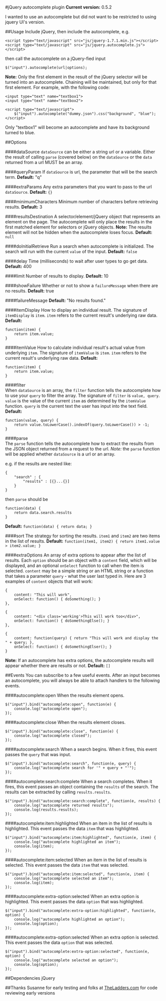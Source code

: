 #jQuery autocomplete plugin
**Current version:** 0.5.2

I wanted to use an autocomplete but did not want to be restricted to using jquery UI's version. 

##Usage
Include jQuery, then include the autocomplete, e.g.

	<script type="text/javascript" src="js/jquery-1.7.1.min.js"></script>
	<script type="text/javascript" src="js/jquery.autocomplete.js"></script>
	
then call the autocomplete on a jQuery-fied input 

	$("input").autocomplete(url|options);
	
**Note:** Only the first element in the result of the jQuery selector will be turned into an autocomplete. Chaining will be maintained, but only for that first element. For example, with the following code:

	<input type="text" name="textbox1">
	<input type="text" name="textbox2">
	
	<script type="text/javascript">
		$("input").autocomplete("dummy.json").css("background", "blue");
	</script>

Only "textbox1" will become an autocomplete and have its background turned to blue.

##Options

####dataSource
`dataSource` can be either a string url or a variable.
Either the result of calling `parse` (covered below) on the `dataSource` or the `data` returned from a url MUST be an array.
            
####queryParam
If `dataSource` is url, the parameter that will be the search term.
**Default:** "q"


####extraParams
Any extra parameters that you want to pass to the url `dataSource`.
**Default:** `{}`


####minimumCharacters
Minimum number of characters before retrieving results.
**Default:** 3
          
          
####resultsDestination
A selector/element/jQuery object that represents an element on the page. The autocomplete will only
place the results in the first matched element for selectors or jQuery objects. **Note:** The 
results element will not be hidden when the autocomplete loses focus.
**Default:** `null`


####doInitialRetrieve
Run a search when autocomplete is initialized. The search will run with the current `value` of the
input.
**Default:** `false`
            
            
####delay
Time (milliseconds) to wait after user types to go get data.
**Default:** 400
            
            
####limit
Number of results to display.
**Default:** 10


####showFailure
Whether or not to show a `failureMessage` when there are no results.
**Default:** true

            
####failureMessage
**Default:** "No results found."
            
            
####itemDisplay
How to display an individual result. The signature of `itemDisplay` is `item`.
`item` refers to the current result's underlying raw data. 
**Default:**

	function(item) {
		return item.value;
	}

            
####itemValue
How to calculate individual result's actual value from underlying `item`.
The signature of `itemValue` is `item`. `item` refers to the current result's underlying raw data.
**Default:**

	function(item) {
		return item.value;
	}

         
####filter   
When `dataSource` is an array, the `filter` function tells the autocomplete how to use your `query` to filter the array.
The signature of `filter` is `value, query`. `value` is the value of the current `item` as determined by the `itemValue` function.
`query` is the current text the user has input into the text field.
**Default:**

	function(value, query) {
		return value.toLowerCase().indexOf(query.toLowerCase()) > -1;
	}

         
####parse   
The `parse` function tells the autocomplete how to extract the results from the JSON object returned from a request to the url.
*Note:* the `parse` function will be applied whether `dataSource` is a url or an array. 

e.g. if the results are nested like:

	{
		"search" : {
			"results" : [{}...{}]
		}
	}

then `parse` should be

	function(data) {
		return data.search.results
	}

**Default:** `function(data) { return data; }`

            
####sort
The strategy for sorting the results. `item1` and `item2` are two items in the list of results.
**Default:** `function(item1, item2) { return item1.value > item2.value; }`


####extraOptions
An array of extra options to appear after the list of results. Each `option` should be an object with a `content` field,
which will be displayed, and an optional `onSelect` function to call when the item is selected. `content` may be a simple
string or an HTML string or a function that takes a parameter `query` - what the user last typed in. Here are 3 
examples of `content` objects that will work:

	{
		content: "This will work",
		onSelect: function() { doSomething(); }
	},
  
	{
		content: "<div class='working'>This will work too</div>",
		onSelect: function() { doSomethingElse(); }
	},
  
	{
		content: function(query) { return "This will work and display the " + query; },
		onSelect: function() { doSomethingElser(); }
	}

**Note:** If an autocomplete has extra options, the autocomplete results will appear whether there are results or not.
**Default:** `[]`

##Events
You can subscribe to a few useful events. After an input becomes an autocomplete, you will always be able to attach handlers to the following events.

####autocomplete:open
When the results element opens.
	
	$("input").bind("autocomplete:open", function(e) {
		console.log("autocomplete open");
	});

####autocomplete:close
When the results element closes.

	$("input").bind("autocomplete:close", function(e) {
		console.log("autocomplete closed");
	});

####autocomplete:search
When a search begins. When it fires, this event passes the `query` that was input.

	$("input").bind("autocomplete:search", function(e, query) {
		console.log("autocomplete search for '" + query + "'");
	});

####autocomplete:search:complete
When a search completes. When it fires, this event passes an object containing the `results` of the search. The results can be extracted by calling `results.results`.

	$("input").bind("autocomplete:search:complete", function(e, results) {
		console.log("autocomplete returned results");
		console.log(results.results);
	});

####autocomplete:item:highlighted
When an item in the list of results is highlighted. This event passes the data `item` that was highlighted.

	$("input").bind("autocomplete:item:highlighted", function(e, item) {
		console.log("autocomplete highlighted an item");
		console.log(item);
	});

####autocomplete:item:selected
When an item in the list of results is selected. This event passes the data `item` that was selected.

	$("input").bind("autocomplete:item:selected", function(e, item) {
		console.log("autocomplete selected an item");
		console.log(item);
	});

####autocomplete:extra-option:selected
When an extra option is highlighted. This event passes the data `option` that was highlighted.

	$("input").bind("autocomplete:extra-option:highlighted", function(e, option) {
		console.log("autocomplete highlighted an option");
		console.log(option);
	});

####autocomplete:extra-option:selected
When an extra option is selected. This event passes the data `option` that was selected.

	$("input").bind("autocomplete:extra-option:selected", function(e, option) {
		console.log("autocomplete selected an option");
		console.log(option);
	});


##Dependencies
jQuery


##Thanks
Susanne for early testing and folks at [TheLadders.com](http://www.theladders.com) for code reviewing early versions
